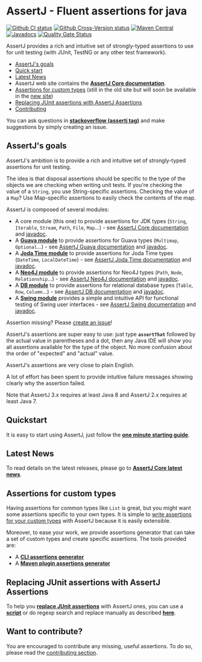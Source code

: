 # AssertJ - Fluent assertions for java

[![Github CI status](https://github.com/assertj/assertj-core/workflows/CI/badge.svg)](https://github.com/assertj/assertj-core/actions?query=workflow%3ACI) 
[![Github Cross-Version status](https://github.com/assertj/assertj-core/workflows/Cross-Version/badge.svg)](https://github.com/assertj/assertj-core/actions?query=workflow%3ACross-Version) 
[![Maven Central](https://maven-badges.herokuapp.com/maven-central/org.assertj/assertj-core/badge.svg)](https://maven-badges.herokuapp.com/maven-central/org.assertj/assertj-core)
[![Javadocs](http://www.javadoc.io/badge/org.assertj/assertj-core.svg)](http://www.javadoc.io/doc/org.assertj/assertj-core)
[![Quality Gate Status](https://sonarcloud.io/api/project_badges/measure?project=joel-costigliola_assertj-core&metric=alert_status)](https://sonarcloud.io/dashboard?id=joel-costigliola_assertj-core)

AssertJ provides a rich and intuitive set of strongly-typed assertions to use for unit testing (with JUnit, TestNG or any other test framework).

* [AssertJ's goals](#goals)
* [Quick start](#quickstart)
* [Latest News](#news)
* AssertJ web site contains the [**AssertJ Core documentation**](https://assertj.github.io/doc/#assertj-core-assertions-guide).
* [Assertions for custom types](http://joel-costigliola.github.io/assertj/assertj-core-custom-assertions.html) (still in the old site but will soon be available in the [new site](https://assertj.github.io/doc/#overview))
* [Replacing JUnit assertions with AssertJ Assertions](#junit-to-assertj-assertions)
* [Contributing](#contributing)


You can ask questions in [**stackoverflow (assertj tag)**](https://stackoverflow.com/questions/tagged/assertj?mixed=1) and make suggestions by simply creating an issue.

## <a name="goals"/>AssertJ's goals

AssertJ's ambition is to provide a rich and intuitive set of strongly-typed assertions for unit testing.

The idea is that disposal assertions should be specific to the type of the objects we are checking when writing unit tests. If you're checking the value of a `String`, you use String-specific assertions. Checking the value of
a `Map`? Use Map-specific assertions to easily check the contents of the map.

AssertJ is composed of several modules:
* A core module (this one) to provide assertions for JDK types (`String`, `Iterable`, `Stream`, `Path`, `File`, `Map`...) - see [AssertJ Core documentation](https://assertj.github.io/doc/#assertj-core-assertions-guide) and [javadoc](https://www.javadoc.io/doc/org.assertj/assertj-core/latest/index.html).
* A **[Guava module](https://github.com/assertj/assertj-guava#readme)** to provide assertions for Guava types (`Multimap`, `Optional`...) - see [AssertJ Guava documentation](https://assertj.github.io/doc/#assertj-guava) and  [javadoc](https://www.javadoc.io/doc/org.assertj/assertj-guava/latest/index.html).
* A **[Joda Time module](https://github.com/assertj/assertj-joda-time#readme)** to provide assertions for Joda Time types (`DateTime`, `LocalDateTime`) - see [AssertJ Joda Time documentation](http://joel-costigliola.github.io/assertj/assertj-joda-time.html) and  [javadoc](https://www.javadoc.io/doc/org.assertj/assertj-joda-time/latest/index.html).
* A **[Neo4J module](https://github.com/assertj/assertj-neo4j#readme)** to provide assertions for Neo4J types (`Path`, `Node`, `Relationship`...) - see [AssertJ Neo4J documentation](http://joel-costigliola.github.io/assertj/assertj-neo4j.html) and [javadoc](https://www.javadoc.io/doc/org.assertj/assertj-neo4j/latest/index.html).
* A **[DB module](https://github.com/assertj/assertj-db#readme)** to provide assertions for relational database types (`Table`, `Row`, `Column`...) - see [AssertJ DB documentation](https://assertj.github.io/doc/#assertj-db) and [javadoc](https://www.javadoc.io/doc/org.assertj/assertj-db/latest/index.html).
* A **[Swing module](https://github.com/assertj/assertj-swing#readme)** provides a simple and intuitive API for functional testing of Swing user interfaces - see [AssertJ Swing documentation](http://joel-costigliola.github.io/assertj/assertj-swing.html) and [javadoc](https://www.javadoc.io/doc/org.assertj/assertj-swing/latest/index.html).

Assertion missing? Please [create an issue](https://github.com/assertj/assertj-core/issues)!

AssertJ's assertions are super easy to use: just type **```assertThat```** followed by the actual value in parentheses and a dot,
then any Java IDE will show you all assertions available for the type of the object. No more confusion about the
order of "expected" and "actual" value.

AssertJ's assertions are very close to plain English.

A lot of effort has been spent to provide intuitive failure messages showing clearly why the assertion failed.

Note that AssertJ 3.x requires at least Java 8 and AssertJ 2.x requires at least Java 7.

## <a name="quickstart"/>Quickstart

It is easy to start using AssertJ, just follow the [**one minute starting guide**](https://assertj.github.io/doc/#assertj-core-quick-start).

## <a name="news"/>Latest News

To read details on the latest releases, please go to [**AssertJ Core latest news**](https://assertj.github.io/doc/#assertj-core).

## <a name="custom types-assertions"/>Assertions for custom types

Having assertions for common types like `List` is great, but you might want some assertions specific to your own types. It is simple to [write assertions for your custom types](http://joel-costigliola.github.io/assertj/assertj-core-custom-assertions.html) with AssertJ because it is easily extensible.  

Moreover, to ease your work, we provide assertions generator that can take a set of custom types and create specific assertions. The tools provided are:
* A **[CLI assertions generator](http://joel-costigliola.github.io/assertj/assertj-assertions-generator.html)**
* A **[Maven plugin assertions generator](http://joel-costigliola.github.io/assertj/assertj-assertions-generator-maven-plugin.html)**  

## <a name="junit-to-assertj-assertions"/>Replacing JUnit assertions with AssertJ Assertions

To help you [**replace JUnit assertions**](https://assertj.github.io/doc/#assertj-migration) with AssertJ ones, you can use a [**script**](https://assertj.github.io/doc/#assertj-migration-using-scripts) or do regexp search and replace manually as described [**here**](https://assertj.github.io/doc/#assertj-migration-using-regexes).

## <a name="contributing"/>Want to contribute?

You are encouraged to contribute any missing, useful assertions. To do so, please read the [contributing section](https://github.com/assertj/assertj-core/blob/main/CONTRIBUTING.md).
